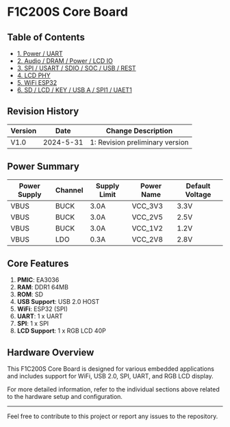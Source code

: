 # F1C200S Core Board

## Table of Contents
- [1. Power / UART](./sch_png/f1c200s_sch_2.png)
- [2. Audio / DRAM / Power / LCD IO](./sch_png/f1c200s_sch_3.png)
- [3. SPI / USART / SDIO / SOC / USB / REST](./sch_png/f1c200s_sch_4.png)
- [4. LCD PHY](./sch_png/f1c200s_sch_5.png)
- [5. WiFi ESP32](./sch_png/f1c200s_sch_6.png)
- [6. SD / LCD / KEY / USB A / SPI1 / UAET1](./sch_png/f1c200s_sch_7.png)

## Revision History
| Version | Date       | Change Description               |
| ------- | ---------- | --------------------------------- |
| V1.0    | 2024-5-31  | 1: Revision preliminary version  |

## Power Summary
| Power Supply | Channel | Supply Limit | Power Name | Default Voltage |
| ------------ | ------- | ------------ | ---------- | ---------------- |
| VBUS         | BUCK    | 3.0A         | VCC_3V3    | 3.3V             |
| VBUS         | BUCK    | 3.0A         | VCC_2V5    | 2.5V             |
| VBUS         | BUCK    | 3.0A         | VCC_1V2    | 1.2V             |
| VBUS         | LDO     | 0.3A         | VCC_2V8    | 2.8V             |

## Core Features
1. **PMIC**: EA3036
2. **RAM**: DDR1 64MB
3. **ROM**: SD
4. **USB Support**: USB 2.0 HOST
5. **WiFi**: ESP32 (SPI)
6. **UART**: 1 x UART
7. **SPI**: 1 x SPI
8. **LCD Support**: 1 x RGB LCD 40P

## Hardware Overview
This F1C200S Core Board is designed for various embedded applications and includes support for WiFi, USB 2.0, SPI, UART, and RGB LCD display.

For more detailed information, refer to the individual sections above related to the hardware setup and configuration.

---
Feel free to contribute to this project or report any issues to the repository.
